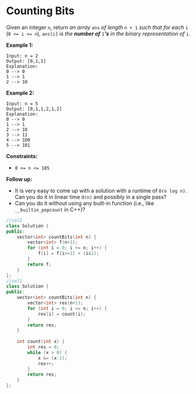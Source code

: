 # Counting Bits

Given an integer `n`, return *an array* `ans` *of length* `n + 1` *such that for each* `i` (`0 <= i <= n`)*,* `ans[i]` *is the **number of*** `1`***'s** in the binary representation of* `i`.

 

**Example 1:**

```
Input: n = 2
Output: [0,1,1]
Explanation:
0 --> 0
1 --> 1
2 --> 10
```

**Example 2:**

```
Input: n = 5
Output: [0,1,1,2,1,2]
Explanation:
0 --> 0
1 --> 1
2 --> 10
3 --> 11
4 --> 100
5 --> 101
```

 

**Constraints:**

- `0 <= n <= 105`

 

**Follow up:**

- It is very easy to come up with a solution with a runtime of `O(n log n)`. Can you do it in linear time `O(n)` and possibly in a single pass?
- Can you do it without using any built-in function (i.e., like `__builtin_popcount` in C++)?

```c++
//sol2
class Solution {
public:
    vector<int> countBits(int n) {
        vector<int> f(n+1);
        for (int i = 0; i <= n; i++) {
            f[i] = f[i>>1] + (i&1);
        }
        return f;
    }
};
//sol1
class Solution {
public:
    vector<int> countBits(int n) {
        vector<int> res(n+1);
        for (int i = 0; i <= n; i++) {
            res[i] = count(i);
        }
        return res;
    }
    
    int count(int x) {
        int res = 0;
        while (x > 0) {
            x &= (x-1);
            res++;
        }
        return res;
    }
};
```

